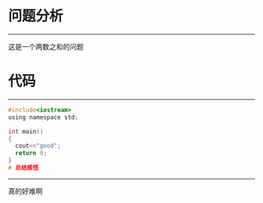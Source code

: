 # 问题分析
-----------------------
这是一个两数之和的问题

# 代码
-----------------------
```C
#include<iostream>
using namespace std;

int main()
{
  cout<<"good";
  return 0;
}
# 总结感悟
```

--------------------------------
真的好难啊
